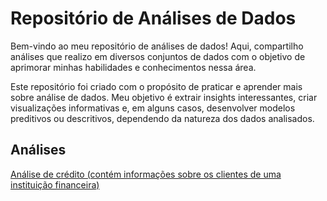 # Repositório de Análises de Dados

Bem-vindo ao meu repositório de análises de dados! Aqui, compartilho análises que realizo em diversos conjuntos de dados com o objetivo de aprimorar minhas habilidades e conhecimentos nessa área.

Este repositório foi criado com o propósito de praticar e aprender mais sobre análise de dados. Meu objetivo é extrair insights interessantes, criar visualizações informativas e, em alguns casos, desenvolver modelos preditivos ou descritivos, dependendo da natureza dos dados analisados.

## Análises

[Análise de crédito (contém informações sobre os clientes de uma instituição financeira)](/Dados-de-Credito/README.md)
